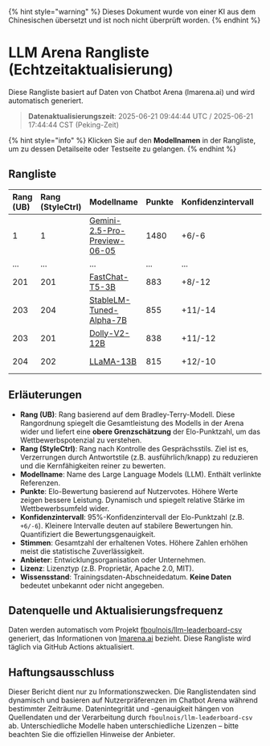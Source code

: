 
{% hint style="warning" %}
Dieses Dokument wurde von einer KI aus dem Chinesischen übersetzt und ist noch nicht überprüft worden.
{% endhint %}

# LLM Arena Rangliste (Echtzeitaktualisierung)

Diese Rangliste basiert auf Daten von Chatbot Arena (lmarena.ai) und wird automatisch generiert.

> **Datenaktualisierungszeit**: 2025-06-21 09:44:44 UTC / 2025-06-21 17:44:44 CST (Peking-Zeit)

{% hint style="info" %}
Klicken Sie auf den **Modellnamen** in der Rangliste, um zu dessen Detailseite oder Testseite zu gelangen.
{% endhint %}

## Rangliste

|   Rang (UB) |   Rang (StyleCtrl) | Modellname                                                                                                                                       |   Punkte | Konfidenzintervall | Stimmen      | Anbieter                    | Lizenz                   | Wissensstand   |
|:---|:---|:---|:---|:---|:---|:---|:---|:---|
|        1 |               1 | [Gemini-2.5-Pro-Preview-06-05](http://aistudio.google.com/app/prompts/new_chat?model=gemini-2.5-pro-preview-06-05)                        | 1480 | +6/-6   | 8,825   | Google                 | Proprietary             | Keine Daten     |
|        ... |               ... | ...                                                                                                                                             | ...  | ...     | ...     | ...                    | ...                     | ...          |
|      201 |             201 | [FastChat-T5-3B](https://huggingface.co/lmsys/fastchat-t5-3b-v1.0)                                                                        |  883 | +8/-12  | 4,288   | LMSYS                  | Apache 2.0              | 2023/4   |
|      203 |             204 | [StableLM-Tuned-Alpha-7B](https://huggingface.co/stabilityai/stablelm-tuned-alpha-7b)                                                     |  855 | +11/-14 | 3,336   | Stability AI           | CC-BY-NC-SA-4.0         | 2023/4   |
|      203 |             201 | [Dolly-V2-12B](https://huggingface.co/databricks/dolly-v2-12b)                                                                            |  838 | +11/-12 | 3,480   | Databricks             | MIT                     | 2023/4   |
|      204 |             202 | [LLaMA-13B](https://arxiv.org/abs/2302.13971)                                                                                             |  815 | +12/-10 | 2,446   | Meta                   | Non-commercial          | 2023/2   |

## Erläuterungen

- **Rang (UB)**: Rang basierend auf dem Bradley-Terry-Modell. Diese Rangordnung spiegelt die Gesamtleistung des Modells in der Arena wider und liefert eine **obere Grenzschätzung** der Elo-Punktzahl, um das Wettbewerbspotenzial zu verstehen.
- **Rang (StyleCtrl)**: Rang nach Kontrolle des Gesprächsstils. Ziel ist es, Verzerrungen durch Antwortstile (z.B. ausführlich/knapp) zu reduzieren und die Kernfähigkeiten reiner zu bewerten.
- **Modellname**: Name des Large Language Models (LLM). Enthält verlinkte Referenzen.
- **Punkte**: Elo-Bewertung basierend auf Nutzervotes. Höhere Werte zeigen bessere Leistung. Dynamisch und spiegelt relative Stärke im Wettbewerbsumfeld wider.
- **Konfidenzintervall**: 95%-Konfidenzintervall der Elo-Punktzahl (z.B. `+6/-6`). Kleinere Intervalle deuten auf stabilere Bewertungen hin. Quantifiziert die Bewertungsgenauigkeit.
- **Stimmen**: Gesamtzahl der erhaltenen Votes. Höhere Zahlen erhöhen meist die statistische Zuverlässigkeit.
- **Anbieter**: Entwicklungsorganisation oder Unternehmen.
- **Lizenz**: Lizenztyp (z.B. Proprietär, Apache 2.0, MIT).
- **Wissensstand**: Trainingsdaten-Abschneidedatum. **Keine Daten** bedeutet unbekannt oder nicht angegeben.

## Datenquelle und Aktualisierungsfrequenz

Daten werden automatisch vom Projekt [fboulnois/llm-leaderboard-csv](https://github.com/fboulnois/llm-leaderboard-csv) generiert, das Informationen von [lmarena.ai](https://lmarena.ai/) bezieht. Diese Rangliste wird täglich via GitHub Actions aktualisiert.

## Haftungsausschluss

Dieser Bericht dient nur zu Informationszwecken. Die Ranglistendaten sind dynamisch und basieren auf Nutzerpräferenzen im Chatbot Arena während bestimmter Zeiträume. Datenintegrität und -genauigkeit hängen von Quellendaten und der Verarbeitung durch `fboulnois/llm-leaderboard-csv` ab. Unterschiedliche Modelle haben unterschiedliche Lizenzen – bitte beachten Sie die offiziellen Hinweise der Anbieter.